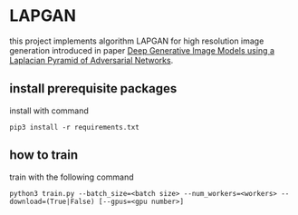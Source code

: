 # LAPGAN

this project implements algorithm LAPGAN for high resolution image generation introduced in paper [Deep Generative Image Models using a Laplacian Pyramid of Adversarial Networks](https://arxiv.org/abs/1506.05751).

## install prerequisite packages

install with command

```shell
pip3 install -r requirements.txt
```

## how to train

train with the following command

```shell
python3 train.py --batch_size=<batch size> --num_workers=<workers> --download=(True|False) [--gpus=<gpu number>]
```

